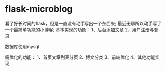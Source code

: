 # flask-microblog

看了好长时间的flask，但是一直没有动手写出一个东西来;
最近无聊所以动手写了一个最简单功能的小博客;
基本实现的功能：
1、后台添加文章
2、用户注册与登录

数据库使用mysql

需优化的功能：
1、首页文章列表分页
2、博文分类
3、前端优化
4、其他功能实现